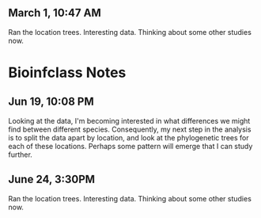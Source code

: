 
## March 1, 10:47 AM

Ran the location trees.
Interesting data.
Thinking about some other studies now.


# Bioinfclass Notes


## Jun 19, 10:08 PM

Looking at the data, I'm becoming interested in what differences we might find between different species.
Consequently, my next step in the analysis is to split the data apart by location, and look at the
phylogenetic trees for each of these locations.
Perhaps some pattern will emerge that I can study further.

## June 24, 3:30PM

Ran the location trees.
Interesting data.
Thinking about some other studies now.

